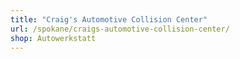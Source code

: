 ```yaml
---
title: "Craig's Automotive Collision Center"
url: /spokane/craigs-automotive-collision-center/
shop: Autowerkstatt
---
```

